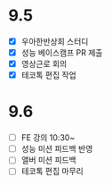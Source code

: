# 9.5

- [x] 우아한반상회 스터디
- [x] 성능 베이스캠프 PR 제출
- [x] 영상근로 회의
- [x] 테코톡 편집 작업

# 9.6

- [ ] FE 강의 10:30~
- [ ] 성능 미션 피드백 반영
- [ ] 앨버 미션 피드백 
- [ ] 테코톡 편집 마무리
